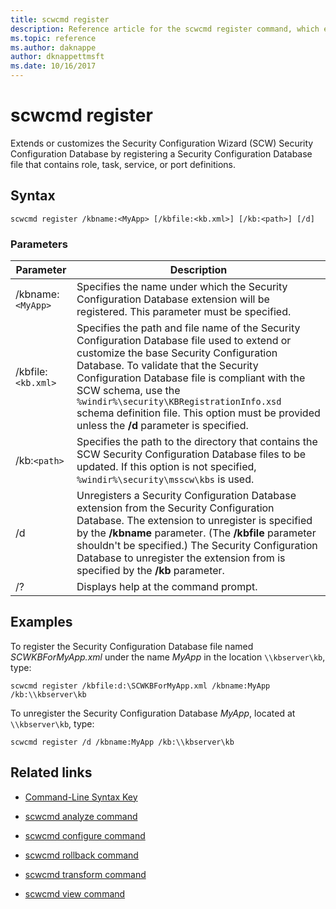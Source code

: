 ```yaml
---
title: scwcmd register
description: Reference article for the scwcmd register command, which extends or customizes the Security Configuration Wizard (SCW) Security Configuration Database by registering a Security Configuration Database file that contains role, task, service, or port definitions.
ms.topic: reference
ms.author: daknappe
author: dknappettmsft
ms.date: 10/16/2017
---
```


# scwcmd register



Extends or customizes the Security Configuration Wizard (SCW) Security Configuration Database by registering a Security Configuration Database file that contains role, task, service, or port definitions.

## Syntax

```
scwcmd register /kbname:<MyApp> [/kbfile:<kb.xml>] [/kb:<path>] [/d]
```

### Parameters

| Parameter | Description |
|--|--|
| /kbname:`<MyApp>` | Specifies the name under which the Security Configuration Database extension will be registered. This parameter must be specified. |
| /kbfile:`<kb.xml>` | Specifies the path and file name of the Security Configuration Database file used to extend or customize the base Security Configuration Database. To validate that the Security Configuration Database file is compliant with the SCW schema, use the `%windir%\security\KBRegistrationInfo.xsd` schema definition file. This option must be provided unless the **/d** parameter is specified. |
| /kb:`<path>` | Specifies the path to the directory that contains the SCW Security Configuration Database files to be updated. If this option is not specified, `%windir%\security\msscw\kbs` is used. |
| /d | Unregisters a Security Configuration Database extension from the Security Configuration Database. The extension to unregister is specified by the **/kbname** parameter. (The **/kbfile** parameter shouldn't be specified.) The Security Configuration Database to unregister the extension from is specified by the **/kb** parameter. |
| /? | Displays help at the command prompt. |

## Examples

To register the Security Configuration Database file named *SCWKBForMyApp.xml* under the name *MyApp* in the location `\\kbserver\kb`, type:

```
scwcmd register /kbfile:d:\SCWKBForMyApp.xml /kbname:MyApp /kb:\\kbserver\kb
```

To unregister the Security Configuration Database *MyApp*, located at `\\kbserver\kb`, type:

```
scwcmd register /d /kbname:MyApp /kb:\\kbserver\kb
```

## Related links

- [Command-Line Syntax Key](command-line-syntax-key.md)

- [scwcmd analyze command](scwcmd-analyze.md)

- [scwcmd configure command](scwcmd-configure.md)

- [scwcmd rollback command](scwcmd-rollback.md)

- [scwcmd transform command](scwcmd-transform.md)

- [scwcmd view command](scwcmd-view.md)
